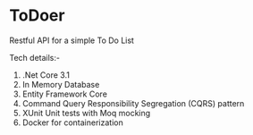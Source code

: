 # ToDoer
Restful API for a simple To Do List

Tech details:-
1. .Net Core 3.1
2. In Memory Database
3. Entity Framework Core
4. Command Query Responsibility Segregation (CQRS) pattern
5. XUnit Unit tests with Moq mocking
6. Docker for containerization
